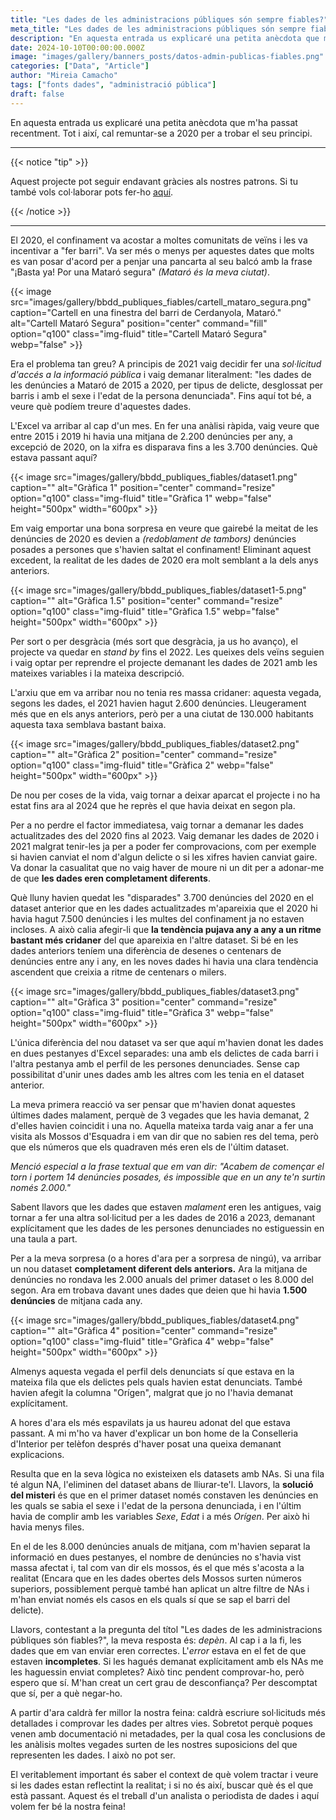 ```yaml
---
title: "Les dades de les administracions públiques són sempre fiables?"
meta_title: "Les dades de les administracions públiques són sempre fiables?"
description: "En aquesta entrada us explicaré una petita anècdota que m'ha passat recentment."
date: 2024-10-10T00:00:00.000Z
image: "images/gallery/banners_posts/datos-admin-publicas-fiables.png"
categories: ["Data", "Article"]
author: "Mireia Camacho"
tags: ["fonts dades", "administració pública"]
draft: false
---
```


En aquesta entrada us explicaré una petita anècdota que m'ha passat recentment. Tot i així, cal remuntar-se a 2020 per a trobar el seu principi.

<hr>

{{< notice "tip" >}}

Aquest projecte pot seguir endavant gràcies als nostres patrons. Si tu també vols col·laborar pots fer-ho [aquí](https://www.patreon.com/user/creators?u=136816989 "Mirai Data Patreon page").

{{< /notice >}} 

<hr>

El 2020, el confinament va acostar a moltes comunitats de veïns i les va incentivar a "fer barri". Va ser més o menys per aquestes dates que molts es van posar d'acord per a penjar una pancarta al seu balcó amb la frase "¡Basta ya! Por una Mataró segura" *(Mataró és la meva ciutat)*.

{{< image src="images/gallery/bbdd_publiques_fiables/cartell_mataro_segura.png" caption="Cartell en una finestra del barri de Cerdanyola, Mataró." alt="Cartell Mataró Segura" position="center" command="fill" option="q100" class="img-fluid" title="Cartell Mataró Segura"  webp="false" >}} 


Era el problema tan greu? A principis de 2021 vaig decidir fer una *sol·licitud d'accés a la informació pública* i vaig demanar literalment: "les dades de les denúncies a Mataró de 2015 a 2020, per tipus de delicte, desglossat per barris i amb el sexe i l'edat de la persona denunciada". Fins aquí tot bé, a veure què podíem treure d'aquestes dades.

L'Excel va arribar al cap d'un mes. En fer una anàlisi ràpida, vaig veure que entre 2015 i 2019 hi havia una mitjana de 2.200 denúncies per any, a excepció de 2020, on la xifra es disparava fins a les 3.700 denúncies. Què estava passant aquí? 

{{< image src="images/gallery/bbdd_publiques_fiables/dataset1.png" caption="" alt="Gràfica 1" position="center" command="resize" option="q100" class="img-fluid" title="Gràfica 1"  webp="false" height="500px" width="600px" >}}

Em vaig emportar una bona sorpresa en veure que gairebé la meitat de les denúncies de 2020 es devien a *(redoblament de tambors)* denúncies posades a persones que s'havien saltat el confinament! Eliminant aquest excedent, la realitat de les dades de 2020 era molt semblant a la dels anys anteriors.

{{< image src="images/gallery/bbdd_publiques_fiables/dataset1-5.png" caption="" alt="Gràfica 1.5" position="center" command="resize" option="q100" class="img-fluid" title="Gràfica 1.5"  webp="false" height="500px" width="600px" >}} 

Per sort o per desgràcia (més sort que desgràcia, ja us ho avanço), el projecte va quedar en *stand by* fins el 2022. Les queixes dels veïns seguien i vaig optar per reprendre el projecte demanant les dades de 2021 amb les mateixes variables i la mateixa descripció.

L'arxiu que em va arribar nou no tenia res massa cridaner: aquesta vegada, segons les dades, el 2021 havien hagut 2.600 denúncies. Lleugerament més que en els anys anteriors, però per a una ciutat de 130.000 habitants aquesta taxa semblava bastant baixa.

{{< image src="images/gallery/bbdd_publiques_fiables/dataset2.png" caption="" alt="Gràfica 2" position="center" command="resize" option="q100" class="img-fluid" title="Gràfica 2"  webp="false" height="500px" width="600px" >}} 

De nou per coses de la vida, vaig tornar a deixar aparcat el projecte i no ha estat fins ara al 2024 que he reprès el que havia deixat en segon pla.

Per a no perdre el factor immediatesa, vaig tornar a demanar les dades actualitzades des del 2020 fins al 2023. Vaig demanar les dades de 2020 i 2021 malgrat tenir-les ja per a poder fer comprovacions, com per exemple si havien canviat el nom d'algun delicte o si les xifres havien canviat gaire. Va donar la casualitat que no vaig haver de moure ni un dit per a adonar-me de que **les dades eren completament diferents**.

Què lluny havien quedat les "disparades" 3.700 denúncies del 2020 en el dataset anterior que en les dades actualitzades m'apareixia que el 2020 hi havia hagut 7.500 denúncies i les multes del confinament ja no estaven incloses. A això calia afegir-li que **la tendència pujava any a any a un ritme bastant més cridaner** del que apareixia en l'altre dataset. Si bé en les dades anteriors teníem una diferència de desenes o centenars de denúncies entre any i any, en les noves dades hi havia una clara tendència ascendent que creixia a ritme de centenars o milers.

{{< image src="images/gallery/bbdd_publiques_fiables/dataset3.png" caption="" alt="Gràfica 3" position="center" command="resize" option="q100" class="img-fluid" title="Gràfica 3"  webp="false" height="500px" width="600px" >}}

L'única diferència del nou dataset va ser que aquí m'havien donat les dades en dues pestanyes d'Excel separades: una amb els delictes de cada barri i l'altra pestanya amb el perfil de les persones denunciades. Sense cap possibilitat d'unir unes dades amb les altres com les tenia en el dataset anterior.

La meva primera reacció va ser pensar que m'havien donat aquestes últimes dades malament, perquè de 3 vegades que les havia demanat, 2 d'elles havien coincidit i una no. Aquella mateixa tarda vaig anar a fer una visita als Mossos d'Esquadra i em van dir que no sabien res del tema, però que els números que els quadraven més eren els de l'últim dataset.

*Menció especial a la frase textual que em van dir: "Acabem de començar el torn i portem 14 denúncies posades, és impossible que en un any te'n surtin només 2.000."*  

Sabent llavors que les dades que estaven *malament* eren les antigues, vaig tornar a fer una altra sol·licitud per a les dades de 2016 a 2023, demanant explícitament que les dades de les persones denunciades no estiguessin en una taula a part.

Per a la meva sorpresa (o a hores d'ara per a sorpresa de ningú), va arribar un nou dataset **completament diferent dels anteriors.** Ara la mitjana de denúncies no rondava les 2.000 anuals del primer dataset o les 8.000 del segon. Ara em trobava davant unes dades que deien que hi havia **1.500 denúncies** de mitjana cada any.

{{< image src="images/gallery/bbdd_publiques_fiables/dataset4.png" caption="" alt="Gràfica 4" position="center" command="resize" option="q100" class="img-fluid" title="Gràfica 4"  webp="false" height="500px" width="600px" >}}

Almenys aquesta vegada el perfil dels denunciats sí que estava en la mateixa fila que els delictes pels quals havien estat denunciats. També havien afegit la columna "Orígen", malgrat que jo no l'havia demanat explícitament.

A hores d'ara els més espavilats ja us haureu adonat del que estava passant. A mi m'ho va haver d'explicar un bon home de la Conselleria d'Interior per telèfon després d'haver posat una queixa demanant explicacions.

Resulta que en la seva lògica no existeixen els datasets amb NAs. Si una fila té algun NA, l'eliminen del dataset abans de lliurar-te'l. Llavors, la **solució del misteri** és que en el primer dataset només constaven les denúncies en les quals se sabia el sexe i l'edat de la persona denunciada, i en l'últim havia de complir amb les variables *Sexe*, *Edat* i a més *Orígen*. Per això hi havia menys files.

En el de les 8.000 denúncies anuals de mitjana, com m'havien separat la informació en dues pestanyes, el nombre de denúncies no s'havia vist massa afectat i, tal com van dir els mossos, és el que més s'acosta a la realitat (Encara que en les dades obertes dels Mossos surten números superiors, possiblement perquè també han aplicat un altre filtre de NAs i m'han enviat només els casos en els quals sí que se sap el barri del delicte).

Llavors, contestant a la pregunta del títol "Les dades de les administracions públiques són fiables?", la meva resposta és: *depèn*. Al cap i a la fi, les dades que em van enviar eren correctes. L'*error* estava en el fet de que estaven **incompletes**. Si les hagués demanat explícitament amb els NAs me les haguessin enviat completes? Això tinc pendent comprovar-ho, però espero que sí. M'han creat un cert grau de desconfiança? Per descomptat que sí, per a què negar-ho.

A partir d'ara caldrà fer millor la nostra feina: caldrà escriure sol·licituds més detallades i comprovar les dades per altres vies. Sobretot perquè poques venen amb documentació ni metadades, per la qual cosa les conclusions de les anàlisis moltes vegades surten de les nostres suposicions del que representen les dades. I això no pot ser.

El veritablement important és saber el context de què volem tractar i veure si les dades estan reflectint la realitat; i si no és així, buscar què és el que està passant. Aquest és el treball d'un analista o periodista de dades i aquí volem fer bé la nostra feina!